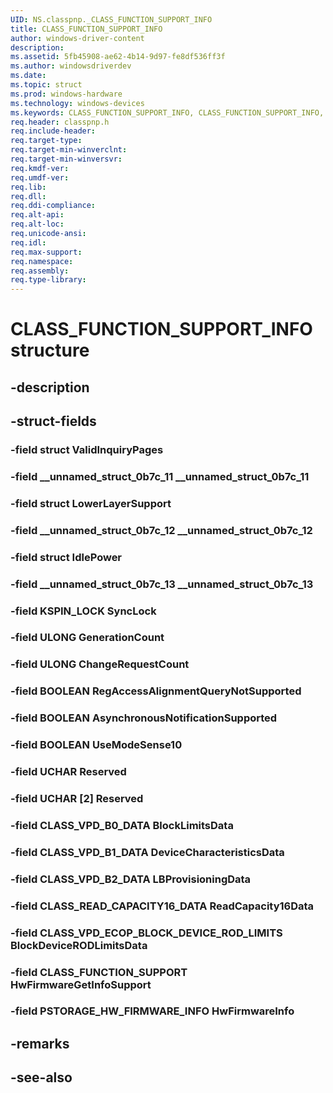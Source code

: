 ```yaml
---
UID: NS.classpnp._CLASS_FUNCTION_SUPPORT_INFO
title: CLASS_FUNCTION_SUPPORT_INFO
author: windows-driver-content
description: 
ms.assetid: 5fb45908-ae62-4b14-9d97-fe8df536ff3f
ms.author: windowsdriverdev
ms.date: 
ms.topic: struct
ms.prod: windows-hardware
ms.technology: windows-devices
ms.keywords: CLASS_FUNCTION_SUPPORT_INFO, CLASS_FUNCTION_SUPPORT_INFO, *PCLASS_FUNCTION_SUPPORT_INFO
req.header: classpnp.h
req.include-header:
req.target-type:
req.target-min-winverclnt:
req.target-min-winversvr:
req.kmdf-ver:
req.umdf-ver:
req.lib:
req.dll:
req.ddi-compliance:
req.alt-api:
req.alt-loc:
req.unicode-ansi:
req.idl:
req.max-support:
req.namespace:
req.assembly:
req.type-library:
---
```


# CLASS_FUNCTION_SUPPORT_INFO structure

## -description



## -struct-fields

### -field struct ValidInquiryPages			
 	
### -field __unnamed_struct_0b7c_11 __unnamed_struct_0b7c_11			
 	
### -field struct LowerLayerSupport			
 	
### -field __unnamed_struct_0b7c_12 __unnamed_struct_0b7c_12			
 	
### -field struct IdlePower			
 	
### -field __unnamed_struct_0b7c_13 __unnamed_struct_0b7c_13			
 	
### -field KSPIN_LOCK SyncLock			
 	
### -field ULONG GenerationCount			
 	
### -field ULONG ChangeRequestCount			
 	
### -field BOOLEAN RegAccessAlignmentQueryNotSupported			
 	
### -field BOOLEAN AsynchronousNotificationSupported			
 	
### -field BOOLEAN UseModeSense10			
 	
### -field UCHAR Reserved			
 	
### -field UCHAR [2] Reserved			
 	
### -field CLASS_VPD_B0_DATA BlockLimitsData			
 	
### -field CLASS_VPD_B1_DATA DeviceCharacteristicsData			
 	
### -field CLASS_VPD_B2_DATA LBProvisioningData			
 	
### -field CLASS_READ_CAPACITY16_DATA ReadCapacity16Data			
 	
### -field CLASS_VPD_ECOP_BLOCK_DEVICE_ROD_LIMITS BlockDeviceRODLimitsData			
 	
### -field CLASS_FUNCTION_SUPPORT HwFirmwareGetInfoSupport			
 	
### -field PSTORAGE_HW_FIRMWARE_INFO HwFirmwareInfo			
 	
## -remarks

## -see-also
